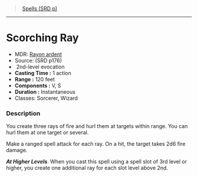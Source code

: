 ﻿---
!Spell
Family: SpellVO
Level: 2
Type: evocation
CastingTime: 1 action
Range: 120 feet
Components: V, S
Duration: Instantaneous
Classes: Sorcerer, Wizard
Id: spells_vo.md#scorching-ray
ParentLink: spells_vo.md#spells-srd-p
Name: Scorching Ray
ParentName: Spells (SRD p)
NameLevel: 1
AltName: '[Rayon ardent](hd_spells_rayon_ardent.md)'
Source: (SRD p176)
Attributes: {}
---
> [Spells (SRD p)](srd_spells.md)

---

# Scorching Ray

- MDR: [Rayon ardent](hd_spells_rayon_ardent.md)
- Source: (SRD p176)
-  2nd-level evocation
- **Casting Time :** 1 action
- **Range :** 120 feet
- **Components :** V, S
- **Duration :** Instantaneous
- Classes: Sorcerer, Wizard

### Description

You create three rays of fire and hurl them at targets within range. You can hurl them at one target or several.

Make a ranged spell attack for each ray. On a hit, the target takes 2d6 fire damage.

**_At Higher Levels_**. When you cast this spell using a spell slot of 3rd level or higher, you create one additional ray for each slot level above 2nd.

